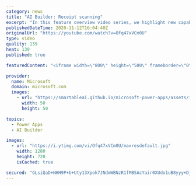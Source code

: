 ```yaml
---
category: news
title: "AI Builder: Receipt scanning"
excerpt: "In this feature overview video series, we highlight new capabilities included in the latest update to AI Builder.  Receipt scanning is a new AI Builder feature that processes receipts to identify and extract information. The AI model identifies receipt data, merchant information, total price, and taxes"
publishedDateTime: 2020-11-12T16:04:40Z
originalUrl: "https://youtube.com/watch?v=Ofq47xVCm0U"
type: video
quality: 139
heat: 139
published: true

featuredContent: "<iframe width=\"800\" height=\"500\" frameborder=\"0\" src=\"https://www.youtube.com/embed/Ofq47xVCm0U\" allow=\"accelerometer; autoplay; encrypted-media; gyroscope; picture-in-picture\" allowfullscreen></iframe>"

provider:
  name: Microsoft
  domain: microsoft.com
  images:
    - url: "https://smartableai.github.io/microsoft-power-apps/assets/images/organizations/microsoft.com-50x50.jpg"
      width: 50
      height: 50

topics:
  - Power Apps
  - AI Builder

images:
  - url: "https://i.ytimg.com/vi/Ofq47xVCm0U/maxresdefault.jpg"
    width: 1280
    height: 720
    isCached: true

secured: "GLsiQaD+NHH9P+b+Uty13Xpok7JNdmWBNzR1fMBSAcYair0XUdo1uB8yyy+DjIViY39d34QEWQh9ixxDCrlVPoCO805h+GCF4KMPhxHU7NudY4g7k3JJLkkG30DWHbT46FQuFSKSzjHvSvEXbDSf63uN7YZZOkl9c+hN+hS/9zrBF2/vhGpylemZ86qcVpt/HBXQ5paYRpmnE1uGmnRAS9eg2rIgqJ9TBELbShbkq35/zpgh9MMvrVZ0N3dvLr4jESkSX+MbZtKJdb4SkqqQQ5/AY6Ubz2UAAwyfqCa3VAY9P71GVicfoP6le8+LTf042D5EKc6CPeQoo4BnV4NQhpEv4E79S2/6kE+g8BOpIFmD1Nl8gs/EINvlEgd+wQIpaHFCROj9zbvI3lW10Lu95R/P95FNTm2wJvCugF3Gpqc=;3ZBTX7NCO5s+VvJnGzuRng=="
---
```


